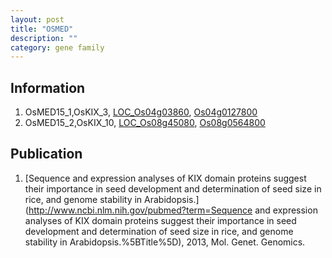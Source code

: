 ```yaml
---
layout: post
title: "OSMED"
description: ""
category: gene family
---
```


## Information
1. OsMED15_1,OsKIX_3, [LOC_Os04g03860](http://rice.plantbiology.msu.edu/cgi-bin/ORF_infopage.cgi?orf=LOC_Os04g03860), [Os04g0127800](http://rapdb.dna.affrc.go.jp/viewer/gbrowse_details/irgsp1?name=Os04g0127800)
2. OsMED15_2,OsKIX_10, [LOC_Os08g45080](http://rice.plantbiology.msu.edu/cgi-bin/ORF_infopage.cgi?orf=LOC_Os08g45080), [Os08g0564800](http://rapdb.dna.affrc.go.jp/viewer/gbrowse_details/irgsp1?name=Os08g0564800)

## Publication
1. [Sequence and expression analyses of KIX domain proteins suggest their importance in seed development and determination of seed size in rice, and genome stability in Arabidopsis.](http://www.ncbi.nlm.nih.gov/pubmed?term=Sequence and expression analyses of KIX domain proteins suggest their importance in seed development and determination of seed size in rice, and genome stability in Arabidopsis.%5BTitle%5D), 2013, Mol. Genet. Genomics.


